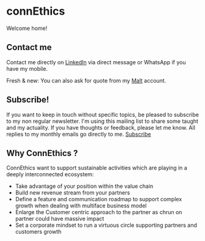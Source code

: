 # connEthics
Welcome home!

## Contact me
Contact me directly on [LinkedIn] via direct message or WhatsApp if you have my mobile.

Fresh & new: You can also ask for quote from my [Malt] account.

[LinkedIn]: https://www.linkedin.com/in/fredericchoudat/
[malt]: https://malt.fr/profile/fredericchoudat

## Subscribe! 
If you want to keep in touch without specific topics, be pleased to subscribe to my non regular newsletter. I'm using this mailing list to share some taught and my actuality. If you have thoughts or feedback, please let me know. All replies to my monthly emails go directly to me.
[Subscribe]

## Why ConnEthics ?

ConnEthics want to support sustainable activities which are playing in a deeply interconnected ecosystem:
* Take advantage of your position within the value chain
* Build new revenue stream from your partners
* Define a feature and communication roadmap to support complex growth when dealing with multiface business model
* Enlarge the Customer centric approach to the partner as chrun on partner could have massive impact 
* Set a corporate mindset to run a virtuous circle supporting partners and customers growth

[connethics]: http://connethics.fr
[Subscribe]: (https://mailchi.mp/8d9a0599a69e/welcomeconnethics)
